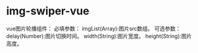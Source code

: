 # img-swiper-vue
vue图片轮播组件：
<img-swiper-vue />
必填参数：
imgList(Array):图片src数组。
可选参数：
delay(Number):图片切换时间。
width(String):图片宽度。
height(String):图片高度。
